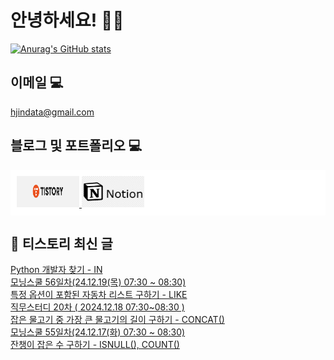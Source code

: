 # 안녕하세요! 🙋‍♂️

[![Anurag's GitHub stats](https://github-readme-stats.vercel.app/api?username=HGJin)](https://github.com/anuraghazra/github-readme-stats)
<!--
[![Top Langs](https://github-readme-stats.vercel.app/api/top-langs/?username=HGJin&layout=compact&hide=r,jupyter%20notebook,c%23&exclude_repo=roharui.github.io)](https://github.com/anuraghazra/github-readme-stats)
-->
<!--
## 이런 환경에 익숙해요✍🏼

## 언어

<p>
  <img alt="" src= "https://img.shields.io/badge/JavaScript-F7DF1E?style=flat-square&logo=JavaScript&logoColor=white"/> 
  <img alt="" src= "https://img.shields.io/badge/TypeScript-black?logo=typescript&logoColor=blue"/>
</p>
-->
## 이메일 💻

hjindata@gmail.com

## 블로그 및 포트폴리오 💻

<div style="display: flex; flex-direction: row;background-color: white;padding: 10px;">
    <div style="margin-right: 10px;">
        <a href="https://hjindata.tistory.com/">
            <img src="https://github.com/HGJin/tistory/blob/main/logo/tistory1.png?raw=true" width="100" height="50" />
        </a>
        <a href="https://adventurous-pamphlet-28c.notion.site/DA-Data-Analyst-d609592479e144c9ba8ea716122ef05c/">
            <img src="https://github.com/HGJin/tistory/blob/e35e6767cef7d139a31c75581ae47e5a76940263/logo/notion.png?raw=true" width="100" height="50" />
        </a>
    </div>
</div>

## 📝 티스토리 최신 글

<a href=https://hjindata.tistory.com/459>Python 개발자 찾기 - IN</a></br><a href=https://hjindata.tistory.com/471>모닝스쿨 56일차(24.12.19(목) 07:30 ~ 08:30)</a></br><a href=https://hjindata.tistory.com/458>특정 옵션이 포함된 자동차 리스트 구하기 - LIKE</a></br><a href=https://hjindata.tistory.com/473>직무스터디 20차 ( 2024.12.18 07:30~08:30 )</a></br><a href=https://hjindata.tistory.com/457>잡은 물고기 중 가장 큰 물고기의 길이 구하기 - CONCAT()</a></br><a href=https://hjindata.tistory.com/470>모닝스쿨 55일차(24.12.17(화) 07:30 ~ 08:30)</a></br><a href=https://hjindata.tistory.com/456>잔챙이 잡은 수 구하기 - ISNULL(), COUNT()</a></br>